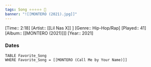 ```yaml
---
tags: Song ⭐⭐⭐⭐⭐ 💛
banner: "![[MONTERO (2021).jpg]]"
---
```

[Time:: 2:18]
[Artist:: [[Lil Nas X]] ]
[Genre:: Hip-Hop/Rap]
[Played:: 41]
[Album:: [[MONTERO (2021)]]]
[Year:: 2021]
### Dates
````dataview
TABLE Favorite_Song
WHERE Favorite_Song = [[MONTERO (Call Me by Your Name)]]
````